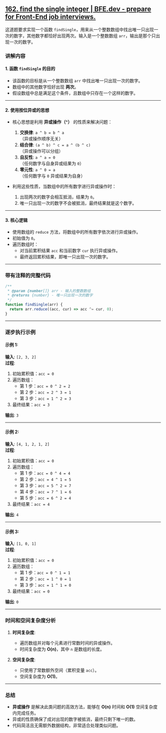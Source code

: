 ## [162. find the single integer | BFE.dev - prepare for Front-End job interviews.](https://bigfrontend.dev/problem/find-the-single-integer)

这道题要求实现一个函数 `findSingle`，用来从一个整数数组中找出唯一只出现一次的数字，其他数字都恰好出现两次。输入是一个整数数组 `arr`，输出是那个只出现一次的数字。

### **讲解内容**

#### 1. **函数 `findSingle` 的目的**

- 该函数的目标是从一个整数数组 `arr` 中找出唯一只出现一次的数字。
- 数组中的其他数字恰好出现 **两次**。
- 假设数组中总是满足这个条件，且数组中只存在一个这样的数字。

---

#### 2. **使用按位异或的思想**

- 核心思想是利用 **异或操作（^）** 的性质来解决问题：
  1. **交换律**: `a ^ b = b ^ a`  
     （异或操作顺序无关）
  2. **结合律**: `(a ^ b) ^ c = a ^ (b ^ c)`  
     （异或操作可以分组）
  3. **自反性**: `a ^ a = 0`  
     （任何数字与自身异或结果为 `0`）
  4. **零元性**: `a ^ 0 = a`  
     （任何数字与 `0` 异或结果为自身）

- 利用这些性质，当数组中的所有数字进行异或操作时：
  1. 出现两次的数字会相互抵消，结果为 `0`。
  2. 唯一只出现一次的数字不会被抵消，最终结果就是这个数字。

---

#### 3. **核心逻辑**

- 使用数组的 `reduce` 方法，将数组中的所有数字依次进行异或操作。
- 初始值为 `0`。
- 遍历数组时：
  - 对当前累积结果 `acc` 和当前数字 `cur` 执行异或操作。
  - 最终返回累积结果，即唯一只出现一次的数字。

---

### **带有注释的完整代码**

```javascript
/**
 * @param {number[]} arr - 输入的整数数组
 * @returns {number} - 唯一只出现一次的数字
 */
function findSingle(arr) {
  return arr.reduce((acc, cur) => acc ^= cur, 0);
}
```

---

### **逐步执行示例**

#### 示例 1:

**输入**: `[2, 3, 2]`  
**过程**:

1. 初始累积值：`acc = 0`  
2. 遍历数组：
   - 第 1 步：`acc = 0 ^ 2 = 2`
   - 第 2 步：`acc = 2 ^ 3 = 1`
   - 第 3 步：`acc = 1 ^ 2 = 3`
3. 最终结果：`acc = 3`

**输出**: `3`

---

#### 示例 2:

**输入**: `[4, 1, 2, 1, 2]`  
**过程**:

1. 初始累积值：`acc = 0`  
2. 遍历数组：
   - 第 1 步：`acc = 0 ^ 4 = 4`
   - 第 2 步：`acc = 4 ^ 1 = 5`
   - 第 3 步：`acc = 5 ^ 2 = 7`
   - 第 4 步：`acc = 7 ^ 1 = 6`
   - 第 5 步：`acc = 6 ^ 2 = 4`
3. 最终结果：`acc = 4`

**输出**: `4`

---

#### 示例 3:  

**输入**: `[1, 0, 1]`  
**过程**:

1. 初始累积值：`acc = 0`  
2. 遍历数组：
   - 第 1 步：`acc = 0 ^ 1 = 1`
   - 第 2 步：`acc = 1 ^ 0 = 1`
   - 第 3 步：`acc = 1 ^ 1 = 0`
3. 最终结果：`acc = 0`

**输出**: `0`

---

### **时间和空间复杂度分析**

1. **时间复杂度**:
   - 遍历数组并对每个元素进行常数时间的异或操作。
   - 时间复杂度为 **O(n)**，其中 `n` 是数组的长度。

2. **空间复杂度**:
   - 只使用了常数额外空间（累积变量 `acc`）。
   - 空间复杂度为 **O(1)**。

---

### **总结**

- **异或操作** 是解决此类问题的高效方法，能够在 **O(n)** 时间和 **O(1)** 空间复杂度内完成任务。
- 异或的性质确保了成对出现的数字被抵消，最终只剩下唯一的数。
- 代码简洁且无需额外数据结构，非常适合处理类似问题。

